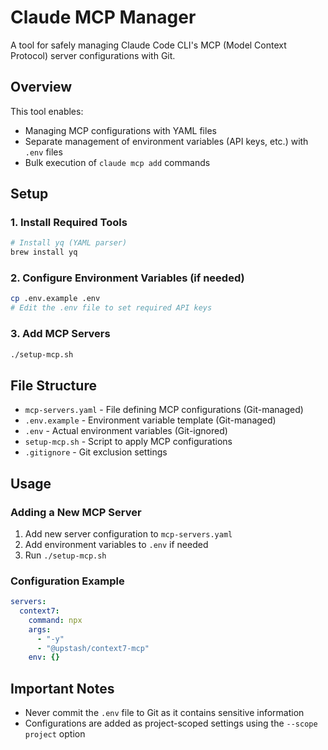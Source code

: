 # Claude MCP Manager

A tool for safely managing Claude Code CLI's MCP (Model Context Protocol) server configurations with Git.

## Overview

This tool enables:

- Managing MCP configurations with YAML files
- Separate management of environment variables (API keys, etc.) with `.env` files
- Bulk execution of `claude mcp add` commands

## Setup

### 1. Install Required Tools

```bash
# Install yq (YAML parser)
brew install yq
```

### 2. Configure Environment Variables (if needed)

```bash
cp .env.example .env
# Edit the .env file to set required API keys
```

### 3. Add MCP Servers

```bash
./setup-mcp.sh
```

## File Structure

- `mcp-servers.yaml` - File defining MCP configurations (Git-managed)
- `.env.example` - Environment variable template (Git-managed)
- `.env` - Actual environment variables (Git-ignored)
- `setup-mcp.sh` - Script to apply MCP configurations
- `.gitignore` - Git exclusion settings

## Usage

### Adding a New MCP Server

1. Add new server configuration to `mcp-servers.yaml`
2. Add environment variables to `.env` if needed
3. Run `./setup-mcp.sh`

### Configuration Example

```yaml
servers:
  context7:
    command: npx
    args:
      - "-y"
      - "@upstash/context7-mcp"
    env: {}
```

## Important Notes

- Never commit the `.env` file to Git as it contains sensitive information
- Configurations are added as project-scoped settings using the `--scope project` option
